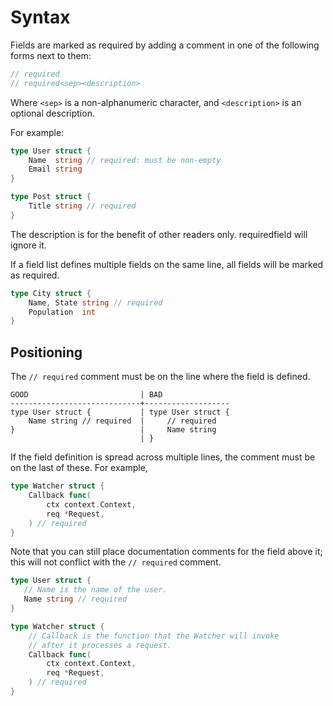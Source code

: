 # Syntax

Fields are marked as required by adding a comment
in one of the following forms next to them:

```go
// required
// required<sep><description>
```

Where `<sep>` is a non-alphanumeric character,
and `<description>` is an optional description.

For example:

```go
type User struct {
    Name  string // required: must be non-empty
    Email string
}

type Post struct {
    Title string // required
}
```

The description is for the benefit of other readers only.
requiredfield will ignore it.

If a field list defines multiple fields on the same line,
all fields will be marked as required.

```go
type City struct {
    Name, State string // required
    Population  int
}
```

## Positioning

The `// required` comment must be on the line where the field is defined.

```
GOOD                         | BAD
-----------------------------+-------------------
type User struct {           | type User struct {
    Name string // required  |     // required
}                            |     Name string
                             | }
```

If the field definition is spread across multiple lines,
the comment must be on the last of these.
For example,

```go
type Watcher struct {
    Callback func(
        ctx context.Context,
        req *Request,
    ) // required
}
```

Note that you can still place documentation comments for the field above it;
this will not conflict with the `// required` comment.

```go
type User struct {
   // Name is the name of the user.
   Name string // required
}

type Watcher struct {
    // Callback is the function that the Watcher will invoke
    // after it processes a request.
    Callback func(
        ctx context.Context,
        req *Request,
    ) // required
}
```
